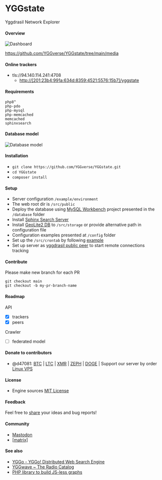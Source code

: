 # YGGstate
Yggdrasil Network Explorer

#### Overview

![Dashboard](https://github.com/YGGverse/YGGstate/blob/main/media/dashboard-page.png?raw=true)

https://github.com/YGGverse/YGGstate/tree/main/media

#### Online trackers

* tls://94.140.114.241:4708
  * [http://[201:23b4:991a:634d:8359:4521:5576:15b7]/yggstate](http://[201:23b4:991a:634d:8359:4521:5576:15b7]/yggstate/)

#### Requirements

```
php8^
php-pdo
php-mysql
php-memcached
memcached
sphinxsearch
```
#### Database model

![Database model](https://github.com/YGGverse/YGGstate/blob/main/media/db-prototype.png?raw=true)

#### Installation

* `git clone https://github.com/YGGverse/YGGstate.git`
* `cd YGGstate`
* `composer install`

#### Setup
* Server configuration `/example/environment`
* The web root dir is `/src/public`
* Deploy the database using [MySQL Workbench](https://www.mysql.com/products/workbench) project presented in the `/database` folder
* Install [Sphinx Search Server](https://sphinxsearch.com)
* Install [GeoLite2 DB](https://www.maxmind.com) to `/src/storage` or provide alternative path in configuration file
* Configuration examples presented at `/config` folder
* Set up the `/src/crontab` by following [example](https://github.com/YGGverse/YGGstate/blob/main/%20example/environment%20/crontab)
* Set up server as [yggdrasil public peer](https://github.com/yggdrasil-network/public-peers) to start remote connections tracking

#### Contribute

Please make new branch for each PR

```
git checkout main
git checkout -b my-pr-branch-name
```

#### Roadmap

API
 * [x] trackers
 * [x] peers

Crawler
 * [ ] federated model

#### Donate to contributors

* @d47081: [BTC](https://www.blockchain.com/explorer/addresses/btc/bc1qngdf2kwty6djjqpk0ynkpq9wmlrmtm7e0c534y) | [LTC](https://live.blockcypher.com/ltc/address/LUSiqzKsfB1vBLvpu515DZktG9ioKqLyj7) | [XMR](835gSR1Uvka19gnWPkU2pyRozZugRZSPHDuFL6YajaAqjEtMwSPr4jafM8idRuBWo7AWD3pwFQSYRMRW9XezqrK4BEXBgXE) | [ZEPH](ZEPHsADHXqnhfWhXrRcXnyBQMucE3NM7Ng5ZVB99XwA38PTnbjLKpCwcQVgoie8EJuWozKgBiTmDFW4iY7fNEgSEWyAy4dotqtX) | [DOGE](https://dogechain.info/address/D5Sez493ibLqTpyB3xwQUspZvJ1cxEdRNQ) | Support our server by order [Linux VPS](https://www.yourserver.se/portal/aff.php?aff=610)

#### License
* Engine sources [MIT License](https://github.com/YGGverse/YGGstate/blob/main/LICENSE)

#### Feedback

Feel free to [share](https://github.com/YGGverse/YGGstate/issues) your ideas and bug reports!

#### Community

* [Mastodon](https://mastodon.social/@YGGverse)
* [[matrix]](https://matrix.to/#/#YGGstate:matrix.org)

#### See also

* [YGGo - YGGo! Distributed Web Search Engine ](https://github.com/YGGverse/YGGo)
* [YGGwave ~ The Radio Catalog](https://github.com/YGGverse/YGGwave)
* [PHP library to build JS-less graphs](https://github.com/YGGverse/graph-php)